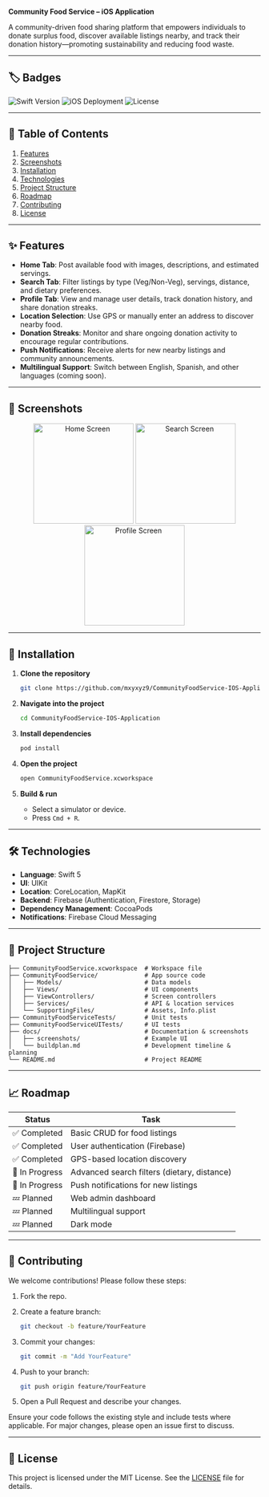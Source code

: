**Community Food Service – iOS Application**


A community-driven food sharing platform that empowers individuals to donate surplus food, discover available listings nearby, and track their donation history—promoting sustainability and reducing food waste.

---

## 🏷️ Badges

![Swift Version](https://img.shields.io/badge/Swift-5.0-orange) ![iOS Deployment](https://img.shields.io/badge/iOS-13.0%2B-blue) ![License](https://img.shields.io/badge/License-MIT-green)

---

## 📖 Table of Contents

1. [Features](#-features)
2. [Screenshots](#-screenshots)
3. [Installation](#-installation)
4. [Technologies](#-technologies)
5. [Project Structure](#-project-structure)
6. [Roadmap](#-roadmap)
7. [Contributing](#-contributing)
8. [License](#-license)

---

## ✨ Features

* **Home Tab**: Post available food with images, descriptions, and estimated servings.
* **Search Tab**: Filter listings by type (Veg/Non-Veg), servings, distance, and dietary preferences.
* **Profile Tab**: View and manage user details, track donation history, and share donation streaks.
* **Location Selection**: Use GPS or manually enter an address to discover nearby food.
* **Donation Streaks**: Monitor and share ongoing donation activity to encourage regular contributions.
* **Push Notifications**: Receive alerts for new nearby listings and community announcements.
* **Multilingual Support**: Switch between English, Spanish, and other languages (coming soon).

---

## 📸 Screenshots

<p align="center">
  <img src="docs/screenshots/home.png" alt="Home Screen" width="200" />
  <img src="docs/screenshots/search.png" alt="Search Screen" width="200" />
  <img src="docs/screenshots/profile.png" alt="Profile Screen" width="200" />
</p>

---

## 🚀 Installation

1. **Clone the repository**

   ```bash
   git clone https://github.com/mxyxyz9/CommunityFoodService-IOS-Application.git
   ```
2. **Navigate into the project**

   ```bash
   cd CommunityFoodService-IOS-Application
   ```
3. **Install dependencies**

   ```bash
   pod install
   ```
4. **Open the project**

   ```bash
   open CommunityFoodService.xcworkspace
   ```
5. **Build & run**

   * Select a simulator or device.
   * Press `Cmd + R`.

---

## 🛠️ Technologies

* **Language**: Swift 5
* **UI**: UIKit
* **Location**: CoreLocation, MapKit
* **Backend**: Firebase (Authentication, Firestore, Storage)
* **Dependency Management**: CocoaPods
* **Notifications**: Firebase Cloud Messaging

---

## 📂 Project Structure

```
├── CommunityFoodService.xcworkspace  # Workspace file
├── CommunityFoodService/             # App source code
│   ├── Models/                       # Data models
│   ├── Views/                        # UI components
│   ├── ViewControllers/              # Screen controllers
│   ├── Services/                     # API & location services
│   └── SupportingFiles/              # Assets, Info.plist
├── CommunityFoodServiceTests/        # Unit tests
├── CommunityFoodServiceUITests/      # UI tests
├── docs/                             # Documentation & screenshots
│   ├── screenshots/                  # Example UI
│   └── buildplan.md                  # Development timeline & planning
└── README.md                         # Project README
```

---

## 📈 Roadmap

| Status         | Task                                        |
| -------------- | ------------------------------------------- |
| ✅ Completed    | Basic CRUD for food listings                |
| ✅ Completed    | User authentication (Firebase)              |
| ✅ Completed    | GPS-based location discovery                |
| 🚧 In Progress | Advanced search filters (dietary, distance) |
| 🚧 In Progress | Push notifications for new listings         |
| 💤 Planned     | Web admin dashboard                         |
| 💤 Planned     | Multilingual support                        |
| 💤 Planned     | Dark mode                                   |

---

## 🤝 Contributing

We welcome contributions! Please follow these steps:

1. Fork the repo.
2. Create a feature branch:

   ```bash
   git checkout -b feature/YourFeature
   ```
3. Commit your changes:

   ```bash
   git commit -m "Add YourFeature"
   ```
4. Push to your branch:

   ```bash
   git push origin feature/YourFeature
   ```
5. Open a Pull Request and describe your changes.

Ensure your code follows the existing style and include tests where applicable. For major changes, please open an issue first to discuss.

---

## 📄 License

This project is licensed under the MIT License. See the [LICENSE](LICENSE) file for details.
